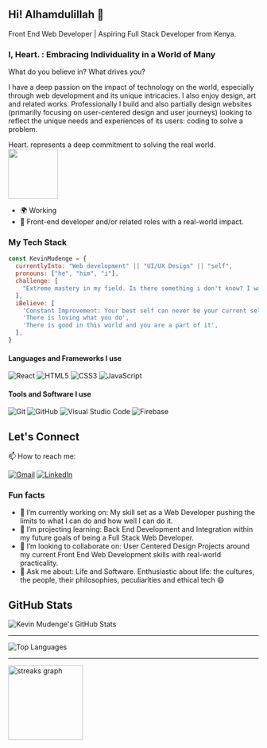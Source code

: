 ## Hi! Alhamdulillah 👋 
Front End Web Developer | Aspiring Full Stack Developer from Kenya.

### I, Heart. : Embracing Individuality in a World of Many

What do you believe in? What drives you?

I have a deep passion on the impact of technology on the world, especially through web development and its unique intricacies. I also enjoy design, art and related works. Professionally I build and also partially design websites (primarilly focusing on user-centered design and user journeys) looking to reflect the unique needs and experiences of its users: coding to solve a problem.

Heart. represents a deep commitment to solving the real world. 
<img src='https://raw.githubusercontent.com/ShahriarShafin/ShahriarShafin/main/Assets/handshake.gif' width="100" />


- 🌍 Working
- 💼 Front-end developer and/or related roles with a real-world impact.

### My Tech Stack

```javascript
const KevinMudenge = {
  currentlyInto: "Web development" || "UI/UX Design" || "self",
  pronouns: ["he", "him", "i"],
  challenge: [
    "Extreme mastery in my field. Is there something i don't know? I want it. Is there a better way? Point it.",
  ],
  iBelieve: [
    'Constant Improvement: Your best self can never be your current self',
    'There is loving what you do',
    'There is good in this world and you are a part of it',
  ],
}
```

#### Languages and Frameworks I use

![React](https://img.shields.io/badge/react-%2320232a.svg?style=for-the-badge&logo=react&logoColor=%2361DAFB)
![HTML5](https://img.shields.io/badge/html5-%23E34F26.svg?style=for-the-badge&logo=html5&logoColor=white)
![CSS3](https://img.shields.io/badge/css3-%231572B6.svg?style=for-the-badge&logo=css3&logoColor=white)
![JavaScript](https://img.shields.io/badge/JavaScript-F7DF1E?style=for-the-badge&logo=javascript&logoColor=black)

#### Tools and Software I use
![Git](https://img.shields.io/badge/git-%23F05033.svg?style=for-the-badge&logo=git&logoColor=white)
![GitHub](https://img.shields.io/badge/github-%23121011.svg?style=for-the-badge&logo=github&logoColor=white)
![Visual Studio Code](https://img.shields.io/badge/Visual_Studio-5C2D91?style=for-the-badge&logo=visual%20studio&logoColor=white)
![Firebase](https://img.shields.io/badge/firebase-%23039BE5.svg?style=for-the-badge&logo=firebase)

## Let's Connect

📫 How to reach me:

[![Gmail](https://img.shields.io/badge/Gmail-D14836?style=for-the-badge&logo=gmail&logoColor=white)](mailto:mudengekevn254@gmail.com)
[![LinkedIn](https://img.shields.io/badge/linkedin-%230077B5.svg?style=for-the-badge&logo=linkedin&logoColor=white)](https://www.linkedin.com/in/kevinMudenge/)

### Fun facts
- 🔭 I’m currently working on: My skill set as a Web Developer pushing the limits to what I can do and how well I can do it.
- 🌱 I’m projecting learning: Back End Development and Integration within my future goals of being a Full Stack Web Developer.
- 👯 I’m looking to collaborate on: User Centered Design Projects around my current Front End Web Development skills with real-world practicality.
- 🤔 Ask me about: Life and Software. Enthusiastic about life: the cultures, the people, their philosophies, peculiarities and ethical tech 😄

## GitHub Stats
  
![Kevin Mudenge's GitHub Stats](https://github-readme-stats.vercel.app/api?username=kevinMudenge&show_icons=true&count_private=true&hide=contribs,prs&layout=compact&theme=tokyonight) 

---

![Top Languages](https://github-readme-stats.vercel.app/api/top-langs?username=kevinMudenge&show_icons=true&locale=en&&theme=tokyonight)

---

<img src="https://streak-stats.demolab.com?user=kevinMudenge&theme=radical" height="150" alt="streaks graph" />
